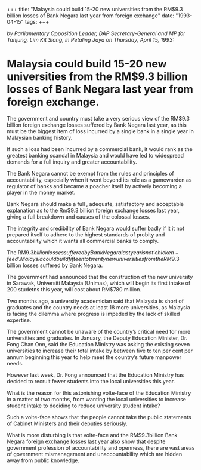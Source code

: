 +++ 
title: "Malaysia could build 15-20 new universities from the RM$9.3 billion losses of Bank Negara last year from foreign exchange"
date: "1993-04-15"
tags:
+++

_by Parliamentary Opposition Leader, DAP Secretary-General and MP for Tanjung, Lim Kit Siang, in Petaling Jaya on Thursday, April 15, 1993:_

# Malaysia could build 15-20 new universities from the RM$9.3 billion losses of Bank Negara last year from foreign exchange.

The government and country must take a very serious view of the RM$9.3 billion foreign exchange losses suffered by Bank Negara last year, as this must be the biggest item of loss incurred by a single bank in a single year in Malaysian banking history.</u>

If such a loss had been incurred by a commercial bank, it would rank as the greatest banking scandal in Malaysia and would have led to widespread demands for a full inquiry and greater accountability.

The Bank Negara cannot be exempt from the rules and principles of accountability, especially when it went beyond its role as a gamewarden as regulator of banks and became a poacher itself by actively becoming a player in the money market.

Bank Negara should make a full , adequate, satisfactory and acceptable explanation as to the Rm$9.3 billion foreign exchange losses last year, giving a full breakdown and causes of the colossal losses.

The integrity and credibility of Bank Negara would suffer badly if it it not prepared itself to adhere to the highest standards of probity and accountability which it wants all commercial banks to comply.

The RM$9.3 billion losses suffered by Bank Negara last year is not ‘chicken-feed’. Malaysia could build fifteen to twenty new universities from the RM$9.3 billion losses suffered by Bank Negara.

The government had announced that the construction of the new university in Sarawak, Universiti Malaysia (Unimas), which will begin its first intake of 200 studetns this year, will cost about RM$780 million.

Two months ago, a university academician said that Malaysia is short of graduates and the country needs at least 18 more universities, as Malaysia is facing the dilemma where progress is impeded by the lack of skilled expertise.

The government cannot be unaware of the country’s critical need for more universities and graduates. In January, the Deputy Education Minister, Dr. Fong Chan Onn, said the Education Ministry was asking the existing seven universities to increase their total intake by between five to ten per cent per annum beginning this year to help meet the country’s future manpower needs.

However last week, Dr. Fong announced that the Education Ministry has decided to recruit fewer students into the local universities this year.

What is the reason for this astonishing volte-face of the Education Ministry in a matter of two months, from wanting the local universities to increase student intake to deciding to reduce university student intake?

Such a volte-face shows that the people cannot take the public statements of Cabinet Ministers and their deputies seriously.

What is more disturbing is that volte-face and the RM$9.3billion Bank Negara foreign exchange losses last year also show that despite government profession of accountability and openness, there are vast areas of government mismanagement and unaccountability which are hidden away from public knowledge.
 
